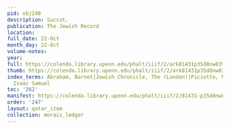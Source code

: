 ```yaml
---
pid: obj248
description: Succot.
publication: The Jewish Record
location:
full_date: 22-Oct
month_day: 22-Oct
volume-notes:
year:
full: https://colenda.library.upenn.edu/phalt/iiif/2/ark81431p35d8nw83%2FSHA256E-s7814189--c6d087b59b738cbe61db58078020dd4b9abeee85cbdfbe531dab9113762437de.jpeg/full/3500,/0/default.jpg
thumb: https://colenda.library.upenn.edu/phalt/iiif/2/ark81431p35d8nw83%2FSHA256E-s7814189--c6d087b59b738cbe61db58078020dd4b9abeee85cbdfbe531dab9113762437de.jpeg/full/!200,200/0/default.jpg
index_terms: Abraham, Barnet|Jewish Chronicle, The (London)|Piciotto, Moses Hayyim|Reggio,
  Isaac Samuel
toc: '262'
manifest: https://colenda.library.upenn.edu/phalt/iiif/2/81431-p35d8nw83/manifest
order: '247'
layout: qatar_item
collection: morais_ledger
---
```

